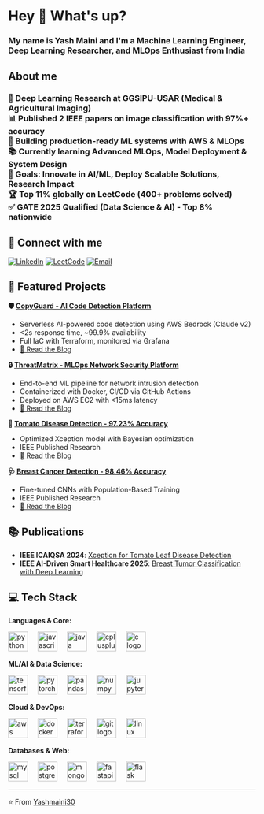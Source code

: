 # <h1 align="left">Hey 👋 What's up?</h1>

### <p align="left">My name is Yash Maini and I'm a Machine Learning Engineer, Deep Learning Researcher, and MLOps Enthusiast from India</p>

### <h2 align="left">About me</h2>

### <p align="left">🔬 Deep Learning Research at GGSIPU-USAR (Medical & Agricultural Imaging)<br>📊 Published 2 IEEE papers on image classification with 97%+ accuracy<br>🚀 Building production-ready ML systems with AWS & MLOps<br>📚 Currently learning Advanced MLOps, Model Deployment & System Design<br>🎯 Goals: Innovate in AI/ML, Deploy Scalable Solutions, Research Impact<br>🏆 Top 11% globally on LeetCode (400+ problems solved)<br>✅ GATE 2025 Qualified (Data Science & AI) - Top 8% nationwide</p>

### <h2 align="left">🔗 Connect with me</h2>

[![LinkedIn](https://img.shields.io/badge/LinkedIn-0077B5?style=for-the-badge&logo=linkedin&logoColor=white)](http://www.linkedin.com/in/yash-maini-369869198)
[![LeetCode](https://img.shields.io/badge/LeetCode-FFA116?style=for-the-badge&logo=leetcode&logoColor=black)](https://leetcode.com/u/yashmaini/)
[![Email](https://img.shields.io/badge/Gmail-D14836?style=for-the-badge&logo=gmail&logoColor=white)](mailto:mainiyash2@gmail.com)

### <h2 align="left">🚀 Featured Projects</h2>

**🛡️ [CopyGuard - AI Code Detection Platform](https://github.com/Yashmaini30/CopyGuard/)**
- Serverless AI-powered code detection using AWS Bedrock (Claude v2)
- <2s response time, ~99.9% availability
- Full IaC with Terraform, monitored via Grafana
- [📖 Read the Blog](https://ai-code-detector-with-aws-bedrock.hashnode.dev/building-copyguard-a-production-ready-ai-code-detection-platform-on-aws)

**🔒 [ThreatMatrix - MLOps Network Security Platform](https://github.com/Yashmaini30/ThreatMatrix-Predictor)**
- End-to-end ML pipeline for network intrusion detection
- Containerized with Docker, CI/CD via GitHub Actions
- Deployed on AWS EC2 with <15ms latency
- [📖 Read the Blog](https://mlops-threat-detection-platform.hashnode.dev/building-a-production-ready-mlops-platform-for-network-security-threat-detection)

**🍅 [Tomato Disease Detection - 97.23% Accuracy](https://github.com/Yashmaini30/Tomato_Leaf_Disease_Detection)**
- Optimized Xception model with Bayesian optimization
- IEEE Published Research
- [📖 Read the Blog](https://xception-model-for-leaf-diseases.hashnode.dev/xception-based-tomato-disease-detection-9723-9723-accuracy)

**🩺 [Breast Cancer Detection - 98.46% Accuracy](https://github.com/Yashmaini30/Breast-Cancer-Detection/tree/main)**
- Fine-tuned CNNs with Population-Based Training
- IEEE Published Research
- [📖 Read the Blog](https://deep-learning-for-breast-cancer.hashnode.dev/discover-ais-role-in-breast-cancer-detection-deep-and-transfer-learning-achieves-9846-accuracy)

### <h2 align="left">📚 Publications</h2>

- **IEEE ICAIQSA 2024**: [Xception for Tomato Leaf Disease Detection](https://ieeexplore.ieee.org/document/10882346/)
- **IEEE AI-Driven Smart Healthcare 2025**: [Breast Tumor Classification with Deep Learning](https://ieeexplore.ieee.org/document/10963186)

### <h2 align="left">💻 Tech Stack</h2>

**Languages & Core:**
<div align="left">
  <img src="https://cdn.jsdelivr.net/gh/devicons/devicon/icons/python/python-original.svg" height="40" alt="python logo" />
  <img width="12" />
  <img src="https://cdn.jsdelivr.net/gh/devicons/devicon/icons/javascript/javascript-original.svg" height="40" alt="javascript logo" />
  <img width="12" />
  <img src="https://cdn.jsdelivr.net/gh/devicons/devicon/icons/java/java-original.svg" height="40" alt="java logo" />
  <img width="12" />
  <img src="https://cdn.jsdelivr.net/gh/devicons/devicon/icons/cplusplus/cplusplus-original.svg" height="40" alt="cplusplus logo" />
  <img width="12" />
  <img src="https://cdn.jsdelivr.net/gh/devicons/devicon/icons/c/c-original.svg" height="40" alt="c logo" />
</div>

**ML/AI & Data Science:**
<div align="left">
  <img src="https://cdn.jsdelivr.net/gh/devicons/devicon/icons/tensorflow/tensorflow-original.svg" height="40" alt="tensorflow logo" />
  <img width="12" />
  <img src="https://cdn.jsdelivr.net/gh/devicons/devicon/icons/pytorch/pytorch-original.svg" height="40" alt="pytorch logo" />
  <img width="12" />
  <img src="https://cdn.jsdelivr.net/gh/devicons/devicon/icons/pandas/pandas-original.svg" height="40" alt="pandas logo" />
  <img width="12" />
  <img src="https://cdn.jsdelivr.net/gh/devicons/devicon/icons/numpy/numpy-original.svg" height="40" alt="numpy logo" />
  <img width="12" />
  <img src="https://cdn.jsdelivr.net/gh/devicons/devicon/icons/jupyter/jupyter-original.svg" height="40" alt="jupyter logo" />
</div>

**Cloud & DevOps:**
<div align="left">
  <img src="https://cdn.jsdelivr.net/gh/devicons/devicon/icons/amazonwebservices/amazonwebservices-original.svg" height="40" alt="aws logo" />
  <img width="12" />
  <img src="https://cdn.jsdelivr.net/gh/devicons/devicon/icons/docker/docker-original.svg" height="40" alt="docker logo" />
  <img width="12" />
  <img src="https://cdn.jsdelivr.net/gh/devicons/devicon/icons/terraform/terraform-original.svg" height="40" alt="terraform logo" />
  <img width="12" />
  <img src="https://cdn.jsdelivr.net/gh/devicons/devicon/icons/git/git-original.svg" height="40" alt="git logo" />
  <img width="12" />
  <img src="https://cdn.jsdelivr.net/gh/devicons/devicon/icons/linux/linux-original.svg" height="40" alt="linux logo" />
</div>

**Databases & Web:**
<div align="left">
  <img src="https://cdn.jsdelivr.net/gh/devicons/devicon/icons/mysql/mysql-original.svg" height="40" alt="mysql logo" />
  <img width="12" />
  <img src="https://cdn.jsdelivr.net/gh/devicons/devicon/icons/postgresql/postgresql-original.svg" height="40" alt="postgresql logo" />
  <img width="12" />
  <img src="https://cdn.jsdelivr.net/gh/devicons/devicon/icons/mongodb/mongodb-original.svg" height="40" alt="mongodb logo" />
  <img width="12" />
  <img src="https://cdn.jsdelivr.net/gh/devicons/devicon/icons/fastapi/fastapi-original.svg" height="40" alt="fastapi logo" />
  <img width="12" />
  <img src="https://cdn.jsdelivr.net/gh/devicons/devicon/icons/flask/flask-original.svg" height="40" alt="flask logo" />
</div>



---
⭐️ From [Yashmaini30](https://github.com/Yashmaini30)
